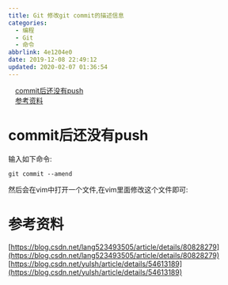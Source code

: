 ```yaml
---
title: Git 修改git commit的描述信息
categories:
  - 编程
  - Git
  - 命令
abbrlink: 4e1204e0
date: 2019-12-08 22:49:12
updated: 2020-02-07 01:36:54
---
```

<div id='my_toc'><a href="/blog/4e1204e0/#commit后还没有push" class="header_1">commit后还没有push</a>&nbsp;<br><a href="/blog/4e1204e0/#参考资料" class="header_1">参考资料</a>&nbsp;<br></div>
<style>.header_1{margin-left: 1em;}.header_2{margin-left: 2em;}.header_3{margin-left: 3em;}.header_4{margin-left: 4em;}.header_5{margin-left: 5em;}.header_6{margin-left: 6em;}</style>
<!--more-->
<script>if (navigator.platform.search('arm')==-1){document.getElementById('my_toc').style.display = 'none';}var e,p = document.getElementsByTagName('p');while (p.length>0) {e = p[0];e.parentElement.removeChild(e);}</script>

<!--end-->
# commit后还没有push
输入如下命令:
```shell
git commit --amend
```
然后会在vim中打开一个文件,在vim里面修改这个文件即可:

# 参考资料
[https://blog.csdn.net/lang523493505/article/details/80828279](https://blog.csdn.net/lang523493505/article/details/80828279)
[https://blog.csdn.net/yulsh/article/details/54613189](https://blog.csdn.net/yulsh/article/details/54613189)
